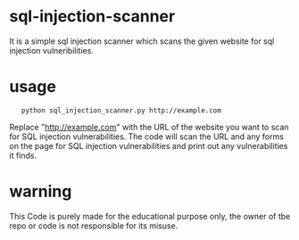 # sql-injection-scanner
It is a simple sql injection scanner which scans the given website for sql injection vulneribilities. 

# usage
   
       python sql_injection_scanner.py http://example.com
   
Replace "http://example.com" with the URL of the website you want to scan for SQL injection vulnerabilities. The code will scan the URL and any forms on the page for SQL injection vulnerabilities and print out any vulnerabilities it finds.

# warning 
 
   This Code is purely made for the educational purpose only, the owner of tbe repo or code is not responsible for its misuse. 
   
